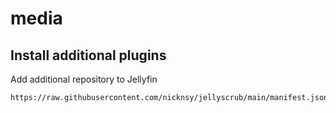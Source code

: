 # media

## Install additional plugins
Add additional repository to Jellyfin
```
https://raw.githubusercontent.com/nicknsy/jellyscrub/main/manifest.json
```
